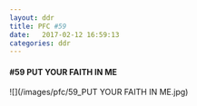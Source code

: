 ```yaml
---
layout: ddr
title: PFC #59
date:   2017-02-12 16:59:13
categories: ddr
---
```

#### **#59** PUT YOUR FAITH IN ME
![](/images/pfc/59_PUT YOUR FAITH IN ME.jpg)

